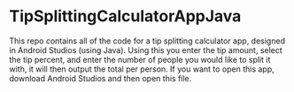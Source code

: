 # TipSplittingCalculatorAppJava
This repo contains all of the code for a tip splitting calculator app, designed in Android Studios (using Java). Using this you enter the tip amount, select the tip percent, and enter the number of people you would like to split it with, it will then output the total per person. If you want to open this app, download Android Studios and then open this file.
